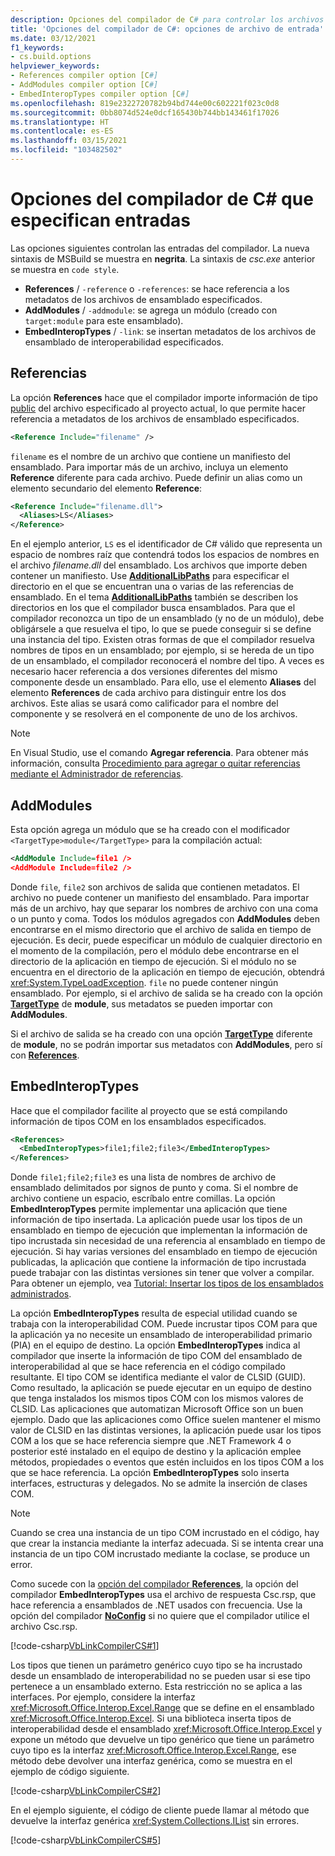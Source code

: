 ```yaml
---
description: Opciones del compilador de C# para controlar los archivos de entrada para la compilación. Estas opciones especifican cómo el compilador lee los metadatos de los ensamblados y módulos dependientes.
title: 'Opciones del compilador de C#: opciones de archivo de entrada'
ms.date: 03/12/2021
f1_keywords:
- cs.build.options
helpviewer_keywords:
- References compiler option [C#]
- AddModules compiler option [C#]
- EmbedInteropTypes compiler option [C#]
ms.openlocfilehash: 819e2322720782b94bd744e00c602221f023c0d8
ms.sourcegitcommit: 0bb8074d524e0dcf165430b744bb143461f17026
ms.translationtype: HT
ms.contentlocale: es-ES
ms.lasthandoff: 03/15/2021
ms.locfileid: "103482502"
---
```

# <a name="c-compiler-options-that-specify-inputs"></a>Opciones del compilador de C# que especifican entradas

Las opciones siguientes controlan las entradas del compilador. La nueva sintaxis de MSBuild se muestra en **negrita**. La sintaxis de *csc.exe* anterior se muestra en `code style`.

- **References** / `-reference` o `-references`: se hace referencia a los metadatos de los archivos de ensamblado especificados.
- **AddModules** / `-addmodule`: se agrega un módulo (creado con `target:module` para este ensamblado).
- **EmbedInteropTypes** / `-link`: se insertan metadatos de los archivos de ensamblado de interoperabilidad especificados.

## <a name="references"></a>Referencias

La opción **References** hace que el compilador importe información de tipo [public](../keywords/public.md) del archivo especificado al proyecto actual, lo que permite hacer referencia a metadatos de los archivos de ensamblado especificados.

```xml
<Reference Include="filename" />
```

 `filename` es el nombre de un archivo que contiene un manifiesto del ensamblado. Para importar más de un archivo, incluya un elemento **Reference** diferente para cada archivo. Puede definir un alias como un elemento secundario del elemento **Reference**:

```xml
<Reference Include="filename.dll">
  <Aliases>LS</Aliases>
</Reference>
```

En el ejemplo anterior, `LS` es el identificador de C# válido que representa un espacio de nombres raíz que contendrá todos los espacios de nombres en el archivo *filename.dll* del ensamblado. Los archivos que importe deben contener un manifiesto. Use [**AdditionalLibPaths**](advanced.md#additionallibpaths) para especificar el directorio en el que se encuentran una o varias de las referencias de ensamblado. En el tema [**AdditionalLibPaths**](advanced.md#additionallibpaths) también se describen los directorios en los que el compilador busca ensamblados. Para que el compilador reconozca un tipo de un ensamblado (y no de un módulo), debe obligársele a que resuelva el tipo, lo que se puede conseguir si se define una instancia del tipo. Existen otras formas de que el compilador resuelva nombres de tipos en un ensamblado; por ejemplo, si se hereda de un tipo de un ensamblado, el compilador reconocerá el nombre del tipo. A veces es necesario hacer referencia a dos versiones diferentes del mismo componente desde un ensamblado. Para ello, use el elemento **Aliases** del elemento **References** de cada archivo para distinguir entre los dos archivos. Este alias se usará como calificador para el nombre del componente y se resolverá en el componente de uno de los archivos.

> [!NOTE]
> En Visual Studio, use el comando **Agregar referencia**. Para obtener más información, consulta [Procedimiento para agregar o quitar referencias mediante el Administrador de referencias](/visualstudio/ide/how-to-add-or-remove-references-by-using-the-reference-manager).

## <a name="addmodules"></a>AddModules

Esta opción agrega un módulo que se ha creado con el modificador `<TargetType>module</TargetType>` para la compilación actual:

```xml
<AddModule Include=file1 />
<AddModule Include=file2 />
```

Donde `file`, `file2` son archivos de salida que contienen metadatos. El archivo no puede contener un manifiesto del ensamblado. Para importar más de un archivo, hay que separar los nombres de archivo con una coma o un punto y coma. Todos los módulos agregados con **AddModules** deben encontrarse en el mismo directorio que el archivo de salida en tiempo de ejecución. Es decir, puede especificar un módulo de cualquier directorio en el momento de la compilación, pero el módulo debe encontrarse en el directorio de la aplicación en tiempo de ejecución. Si el módulo no se encuentra en el directorio de la aplicación en tiempo de ejecución, obtendrá <xref:System.TypeLoadException>. `file` no puede contener ningún ensamblado. Por ejemplo, si el archivo de salida se ha creado con la opción [**TargetType**](output.md#targettype) de **module**, sus metadatos se pueden importar con **AddModules**.

Si el archivo de salida se ha creado con una opción [**TargetType**](output.md#targettype) diferente de **module**, no se podrán importar sus metadatos con **AddModules**, pero sí con [**References**](#references).

## <a name="embedinteroptypes"></a>EmbedInteropTypes

Hace que el compilador facilite al proyecto que se está compilando información de tipos COM en los ensamblados especificados.

```xml
<References>
  <EmbedInteropTypes>file1;file2;file3</EmbedInteropTypes>
</References>
```

Donde `file1;file2;file3` es una lista de nombres de archivo de ensamblado delimitados por signos de punto y coma. Si el nombre de archivo contiene un espacio, escríbalo entre comillas. La opción **EmbedInteropTypes** permite implementar una aplicación que tiene información de tipo insertada. La aplicación puede usar los tipos de un ensamblado en tiempo de ejecución que implementan la información de tipo incrustada sin necesidad de una referencia al ensamblado en tiempo de ejecución. Si hay varias versiones del ensamblado en tiempo de ejecución publicadas, la aplicación que contiene la información de tipo incrustada puede trabajar con las distintas versiones sin tener que volver a compilar. Para obtener un ejemplo, vea [Tutorial: Insertar los tipos de los ensamblados administrados](../../../standard/assembly/embed-types-visual-studio.md).

La opción **EmbedInteropTypes** resulta de especial utilidad cuando se trabaja con la interoperabilidad COM. Puede incrustar tipos COM para que la aplicación ya no necesite un ensamblado de interoperabilidad primario (PIA) en el equipo de destino. La opción **EmbedInteropTypes** indica al compilador que inserte la información de tipo COM del ensamblado de interoperabilidad al que se hace referencia en el código compilado resultante. El tipo COM se identifica mediante el valor de CLSID (GUID). Como resultado, la aplicación se puede ejecutar en un equipo de destino que tenga instalados los mismos tipos COM con los mismos valores de CLSID. Las aplicaciones que automatizan Microsoft Office son un buen ejemplo. Dado que las aplicaciones como Office suelen mantener el mismo valor de CLSID en las distintas versiones, la aplicación puede usar los tipos COM a los que se hace referencia siempre que .NET Framework 4 o posterior esté instalado en el equipo de destino y la aplicación emplee métodos, propiedades o eventos que estén incluidos en los tipos COM a los que se hace referencia. La opción **EmbedInteropTypes** solo inserta interfaces, estructuras y delegados. No se admite la inserción de clases COM.

> [!NOTE]
> Cuando se crea una instancia de un tipo COM incrustado en el código, hay que crear la instancia mediante la interfaz adecuada. Si se intenta crear una instancia de un tipo COM incrustado mediante la coclase, se produce un error.

Como sucede con la [opción del compilador **References**](#references), la opción del compilador **EmbedInteropTypes** usa el archivo de respuesta Csc.rsp, que hace referencia a ensamblados de .NET usados con frecuencia. Use la opción del compilador [**NoConfig**](miscellaneous.md#noconfig) si no quiere que el compilador utilice el archivo Csc.rsp.

[!code-csharp[VbLinkCompilerCS#1](~/samples/snippets/csharp/VS_Snippets_VBCSharp/vblinkcompilercs/cs/program.cs#1)]

Los tipos que tienen un parámetro genérico cuyo tipo se ha incrustado desde un ensamblado de interoperabilidad no se pueden usar si ese tipo pertenece a un ensamblado externo. Esta restricción no se aplica a las interfaces. Por ejemplo, considere la interfaz <xref:Microsoft.Office.Interop.Excel.Range> que se define en el ensamblado <xref:Microsoft.Office.Interop.Excel>. Si una biblioteca inserta tipos de interoperabilidad desde el ensamblado <xref:Microsoft.Office.Interop.Excel> y expone un método que devuelve un tipo genérico que tiene un parámetro cuyo tipo es la interfaz <xref:Microsoft.Office.Interop.Excel.Range>, ese método debe devolver una interfaz genérica, como se muestra en el ejemplo de código siguiente.

[!code-csharp[VbLinkCompilerCS#2](~/samples/snippets/csharp/VS_Snippets_VBCSharp/vblinkcompilercs/cs/utility.cs)]

En el ejemplo siguiente, el código de cliente puede llamar al método que devuelve la interfaz genérica <xref:System.Collections.IList> sin errores.

[!code-csharp[VbLinkCompilerCS#5](~/samples/snippets/csharp/VS_Snippets_VBCSharp/vblinkcompilercs/cs/program.cs#5)]
